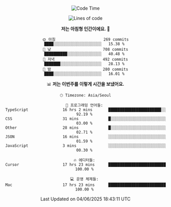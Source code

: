 <div align="center">

<br />

 <!--START_SECTION:waka-->
![Code Time](http://img.shields.io/badge/Code%20Time-4%2C706%20hrs%205%20mins-blue)

![Lines of code](https://img.shields.io/badge/%EC%A0%80%EB%8A%94%20%EC%97%AC%ED%83%9C%EA%B9%8C%EC%A7%80%20-1.8%20million%20%EC%A4%84%EC%9D%98%20%EC%BD%94%EB%93%9C%EB%A5%BC%20%EC%9E%91%EC%84%B1%ED%96%88%EC%96%B4%EC%9A%94.-blue)

**저는 아침형 인간이에요. 🐤** 

```text
🌞 아침                     269 commits         ████░░░░░░░░░░░░░░░░░░░░░   15.38 % 
🌆 낮　                     708 commits         ██████████░░░░░░░░░░░░░░░   40.48 % 
🌃 저녁                     492 commits         ███████░░░░░░░░░░░░░░░░░░   28.13 % 
🌙 밤　                     280 commits         ████░░░░░░░░░░░░░░░░░░░░░   16.01 % 
```


📊 **저는 이번주를 이렇게 시간을 보냈어요.** 

```text
🕑︎ Timezone: Asia/Seoul

💬 프로그래밍 언어들: 
TypeScript               16 hrs 2 mins       ███████████████████████░░   92.19 % 
CSS                      31 mins             █░░░░░░░░░░░░░░░░░░░░░░░░   03.00 % 
Other                    28 mins             █░░░░░░░░░░░░░░░░░░░░░░░░   02.71 % 
JSON                     16 mins             ░░░░░░░░░░░░░░░░░░░░░░░░░   01.59 % 
JavaScript               3 mins              ░░░░░░░░░░░░░░░░░░░░░░░░░   00.30 % 

🔥 에디터들: 
Cursor                   17 hrs 23 mins      █████████████████████████   100.00 % 

💻 운영 체제들: 
Mac                      17 hrs 23 mins      █████████████████████████   100.00 % 
```


 Last Updated on 04/06/2025 18:43:11 UTC
<!--END_SECTION:waka-->

</div>
